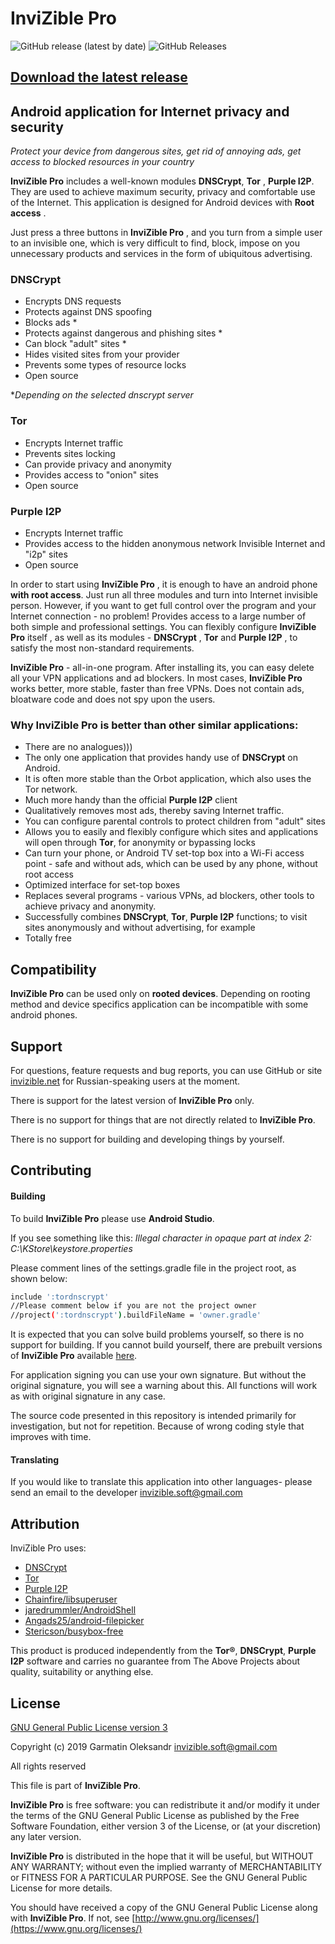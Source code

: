 # InviZible Pro

![GitHub release (latest by date)](https://img.shields.io/github/v/release/gedsh/invizible?style=plastic)
![GitHub Releases](https://img.shields.io/github/downloads/gedsh/invizible/latest/total?color=blue&style=plastic)

## [Download the latest release](https://github.com/Gedsh/InviZible/releases/latest)

## Android application for Internet privacy and security

*Protect your device from dangerous sites, get rid of annoying ads, get access to blocked resources in your country*

**InviZible Pro** includes a well-known modules **DNSCrypt**, **Tor** , **Purple I2P**. 
They are used to achieve maximum security, privacy and comfortable use of the Internet. 
This application is designed for Android devices with **Root access** .

Just press a three buttons in **InviZible Pro** , and you turn from a simple user 
to an invisible one, which is very difficult to find, block, impose on you unnecessary products and 
services in the form of ubiquitous advertising.

### DNSCrypt
* Encrypts DNS requests
* Protects against DNS spoofing
* Blocks ads *
* Protects against dangerous and phishing sites *
* Can block "adult" sites *
* Hides visited sites from your provider
* Prevents some types of resource locks
* Open source

**Depending on the selected dnscrypt server*

### Tor
* Encrypts Internet traffic
* Prevents sites locking
* Can provide privacy and anonymity
* Provides access to "onion" sites
* Open source

### Purple I2P
* Encrypts Internet traffic
* Provides access to the hidden anonymous network Invisible Internet and "i2p" sites
* Open source

In order to start using **InviZible Pro** , it is enough to have an android phone **with root access**. 
Just run all three modules and turn into Internet invisible person. However, 
if you want to get full control over the program and your Internet connection - no problem! 
Provides access to a large number of both simple and professional settings. 
You can flexibly configure **InviZible Pro** itself , as well as its modules - **DNSCrypt** , 
**Tor** and **Purple I2P** , to satisfy the most non-standard requirements.

**InviZible Pro** - all-in-one program. After installing its, you can easy delete all your VPN applications and ad blockers.
 In most cases, **InviZible Pro** works better, more stable, faster than free VPNs.
 Does not contain ads, bloatware code and does not spy upon the users.
 
### Why InviZible Pro is better than other similar applications:
* There are no analogues)))
* The only one application that provides handy use of **DNSCrypt** on Android.
* It is often more stable than the Orbot application, which also uses the Tor network.
* Much more handy than the official **Purple I2P** client
* Qualitatively removes most ads, thereby saving Internet traffic.
* You can configure parental controls to protect children from "adult" sites
* Allows you to easily and flexibly configure which sites and applications will open through **Tor**,
 for anonymity or bypassing locks
* Can turn your phone, or Android TV set-top box into a Wi-Fi access point - safe and without ads,
 which can be used by any phone, without root access
* Optimized interface for set-top boxes
* Replaces several programs - various VPNs, ad blockers, other tools to achieve privacy and anonymity.
* Successfully combines **DNSCrypt**, **Tor**, **Purple I2P** functions; to visit sites anonymously and without advertising, for example
* Totally free

## Compatibility

**InviZible Pro** can be used only on **rooted devices**. 
Depending on rooting method and device specifics application can be incompatible with some android phones.

## Support

For questions, feature requests and bug reports, you can use GitHub or site [invizible.net](https://invizible.net/ru)
 for Russian-speaking users at the moment.

There is support for the latest version of **InviZible Pro** only.

There is no support for things that are not directly related to **InviZible Pro**.

There is no support for building and developing things by yourself.

## Contributing

#### Building

To build **InviZible Pro** please use **Android Studio**.

If you see something like this:
_Illegal character in opaque part at index 2: C:\KStore\keystore.properties_

Please comment lines of the settings.gradle file in the project root, as shown below:

```bash
include ':tordnscrypt'
//Please comment below if you are not the project owner
//project(':tordnscrypt').buildFileName = 'owner.gradle'
```

It is expected that you can solve build problems yourself, so there is no support for building. 
If you cannot build yourself, there are prebuilt versions of **InviZible Pro** available [here](https://invizible.net/ru/downloads).

For application signing you can use your own signature. But without the original signature, you will see a warning about this. 
All functions will work as with original signature in any case.

The source code presented in this repository is intended primarily for investigation, but not for repetition. Because of wrong coding style that improves with time.

#### Translating

If you would like to translate this application into other languages ​​- 
please send an email to the developer [invizible.soft@gmail.com](mailto:invizible.soft@gmail.com)

## Attribution

InviZible Pro uses:

* [DNSCrypt](https://github.com/jedisct1/dnscrypt-proxy)
* [Tor](https://www.torproject.org/)
* [Purple I2P](https://github.com/PurpleI2P/i2pd)
* [Chainfire/libsuperuser](https://github.com/Chainfire/libsuperuser)
* [jaredrummler/AndroidShell](https://github.com/jaredrummler/AndroidShell)
* [Angads25/android-filepicker](https://github.com/Angads25/android-filepicker)
* [Stericson/busybox-free](https://github.com/Stericson/busybox-free)

This product is produced independently from the **Tor®**, **DNSCrypt**, **Purple I2P** software 
and carries no guarantee from The Above Projects about quality, suitability or anything else.

## License

[GNU General Public License version 3](https://www.gnu.org/licenses/gpl-3.0.txt)

Copyright (c) 2019 Garmatin Oleksandr invizible.soft@gmail.com

All rights reserved

This file is part of **InviZible Pro**.

**InviZible Pro** is free software: you can redistribute it and/or modify it under the terms of the GNU General Public License as published by the Free Software Foundation, either version 3 of the License, or (at your discretion) any later version.

**InviZible Pro** is distributed in the hope that it will be useful, but WITHOUT ANY WARRANTY; without even the implied warranty of MERCHANTABILITY or FITNESS FOR A PARTICULAR PURPOSE. See the GNU General Public License for more details.

You should have received a copy of the GNU General Public License along with **InviZible Pro**. If not, see [http://www.gnu.org/licenses/](https://www.gnu.org/licenses/)


